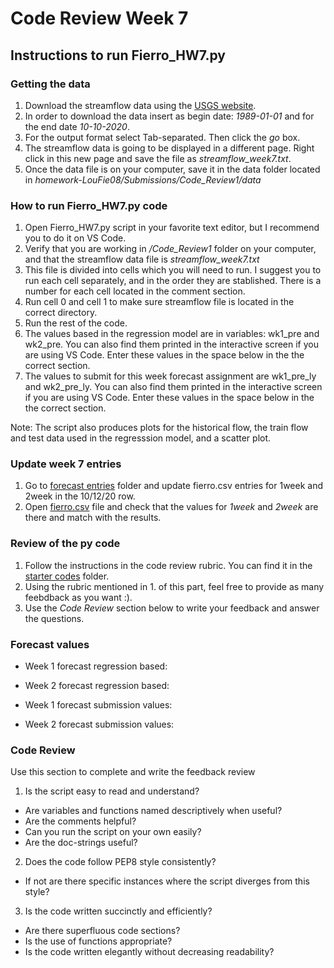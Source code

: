 # Code Review Week 7
## Instructions to run Fierro_HW7.py

### Getting the data
1. Download the streamflow data using the [USGS website](https://waterdata.usgs.gov/nwis/dv/?site_no=09506000&agency_cd=USGS).
2. In order to download the data insert as begin date: *1989-01-01* and for the end date *10-10-2020*.
3. For the output format select Tab-separated. Then click the *go* box.
4. The streamflow data is going to be displayed in a different page. Right click in this new page and save the file as *streamflow_week7.txt*.
5. Once the data file is on your computer, save it in the data folder located in *homework-LouFie08/Submissions/Code_Review1/data*

### How to run  Fierro_HW7.py code
1. Open Fierro_HW7.py script in your favorite text editor, but I recommend you to do it on VS Code.
2. Verify that you are working in */Code_Review1* folder on your computer, and that the streamflow data file is *streamflow_week7.txt*
3. This file is divided into cells which you will need to run. I suggest you to run each cell separately, and in the order they are stablished. There is a number for each cell located in the comment section.
4. Run cell 0 and cell 1 to make sure streamflow file is located in the correct directory.
5. Run the rest of the code.
6. The values based in the regression model are in variables: wk1_pre and wk2_pre. You can also find them printed in the interactive screen if you are using VS Code. Enter these values in the space below in the the correct section.
7. The values to submit for this week forecast assignment are wk1_pre_ly and wk2_pre_ly. You can also find them printed in the interactive screen if you are using VS Code. Enter these values in the space below in the the correct section.

Note: The script also produces plots for the historical flow, the train flow and test data used in the regresssion model, and a scatter plot.

### Update week 7 entries
1. Go to [forecast entries](https://github.com/HAS-Tools-Fall2020/forecasting/tree/master/forecast_entries) folder and update fierro.csv entries for 1week and 2week in the 10/12/20 row.
2. Open [fierro.csv](https://github.com/HAS-Tools-Fall2020/forecasting/blob/master/forecast_entries/fierro.csv) file and check that the values for *1week* and *2week* are there and match with the results.

### Review of the py code
1. Follow the instructions in the code review rubric. You can find it in the [starter codes](https://github.com/HAS-Tools-Fall2020/Course_Materials/blob/master/Assignments/Starter_Codes/code_review_rubric.md) folder.
2. Using the rubric mentioned in 1. of this part, feel free to provide as many feebdback as you want :).
3. Use the *Code Review* section below to write your feedback and answer the questions.

### Forecast values

* Week 1 forecast regression based:
* Week 2 forecast regression based:

* Week 1 forecast submission values:
* Week 2 forecast submission values:



### Code Review
Use this section to complete and write the feedback review
1. Is the script easy to read and understand?
 - Are variables and functions named descriptively when useful?
 - Are the comments helpful?
 - Can you run the script on your own easily?
 - Are the doc-strings useful?

2. Does the code follow PEP8 style consistently?
 - If not are there specific instances where the script diverges from this style?

3. Is the code written succinctly and efficiently?
 - Are there superfluous code sections?
 - Is the use of functions appropriate?
 - Is the code written elegantly without decreasing readability?
